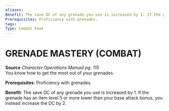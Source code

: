 ```yaml
---
aliases: 
Benefit: The save DC of any grenade you use is increased by 1. If the grenade has an item level 5 or more lower than your base attack bonus, you instead increase the DC by 2.
Prerequisites: Proficiency with grenades.
tags: 
Type: Combat Feat
---
```

# GRENADE MASTERY (COMBAT)
**Source** _Character Operations Manual pg. 115_  
You know how to get the most out of your grenades.

**Prerequisites**: Proficiency with grenades.

**Benefit**: The save DC of any grenade you use is increased by 1. If the grenade has an item level 5 or more lower than your base attack bonus, you instead increase the DC by 2.

